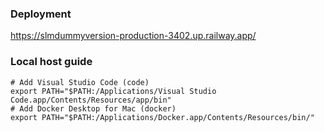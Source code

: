 ### Deployment

https://slmdummyversion-production-3402.up.railway.app/



### Local host guide 

```
# Add Visual Studio Code (code)
export PATH="$PATH:/Applications/Visual Studio Code.app/Contents/Resources/app/bin"
# Add Docker Desktop for Mac (docker)
export PATH="$PATH:/Applications/Docker.app/Contents/Resources/bin/"
```
